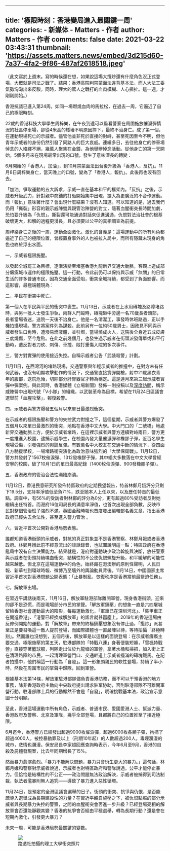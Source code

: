 
---
title: '極限時刻：香港變局進入最關鍵一周'
categories: 
    - 新媒体
    - Matters - 作者
author: Matters - 作者
comments: false
date: 2021-03-22 03:43:31
thumbnail: 'https://assets.matters.news/embed/3d215d60-7a37-4fa2-9f86-487af2618518.jpeg'
---

<div>   
<p>（此文寫於上週末。寫的時候還在想，如果說這場大攬炒還有什麼角色沒正式登場，大概就是司法之戰了。結果：香港高院判禁蒙面法違背基本法，而人大法工委氣勢洶洶出來反駁。同時，理大的驚人之戰打的血肉模糊、人心撕扯。這一週，才剛剛開始。）</p><p>香港抗議已進入第24周。如同一場燃燒血肉的馬拉松，在過去一周，它逼近了自己的極限時刻。</p><p>22歲的香港科技大學學生周梓樂，在午夜到達可以監看警察在周圍施放催淚彈情況的社區停車場，卻從4米高的矮墻不明原因摔下，最終不治身亡。成了第一個，在運動現場死亡的示威者。儘管他並非死於直接的對峙，甚至死因至今不明，但他青年示威者的身份仍然引發了同路人的巨大哀戚。連續多日，去往他身亡的停車場悼念的人絡繹不絕，幾萬人聚集在金鐘，為他舉辦悼念活動。從他身亡的第一天開始，5個多月來在現場最常出現的口號，發生了意味深長的轉變：</p><p>6月開始的「香港人，加油」，到10月禁蒙面法出台後升級為「香港人，反抗」。11月8日周梓樂身亡，當天晚上的口號，變為了「香港人，報仇」。此後再也沒有回去。</p><p>「加油」爭取運動的五大訴求，示威一直在基本和平的框架內。「反抗」之後，示威者升級武力，針對親中商鋪的打砸開始集中出現，擴大為更廣泛的不合作運動。而「報仇」意味著什麼？會出現什麼結果？沒有人知道。可以知道的是，過去我們仍用「撕裂」形容的親示威陣營與親管治陣營的對立，隨著血腥衝突長時間加劇，恐怕要升級為「仇恨」。撕裂還可能通過對話來促進溝通，仇恨對法治社會的根基破壞更大，和解的過程更漫長，且必須要以公平的真相調查為前提。</p><p>周梓樂身亡之後的一周，運動全面激化。激化的含義是：這場運動中的所有角色都逼近了自己的極限位置，曾經置身事外的人也被拉入局中，而所有隱藏未現身的角色也終於浮出水面。</p><p>一，示威者極限施壓。</p><p>以發起全城罷工為目標，逐漸演變至堵塞香港九龍新界交通大動脈，客觀上造成部分癱瘓城市運作的極限施壓。這一行動，令此前仍可以保持與示威「無關」的日常生活的許多普通市民，因為交通全面受阻，衝突全城持續，都受到了負面影響。而這影響，最極端體現為：</p><p>二，平民在衝突中死亡。</p><p>第一個人在平民與平民的衝突中喪生。11月13日，示威者在上水用磚塊及路障堵路時，與另一批人士發生爭執，兩群人鬥毆時，磚塊砸中旁邊一名70歲長者頭部，長者當場昏迷，送院一天後不治身亡。他是一名清潔工，事發時休班路過，正以手機拍攝現場。警方將案件列為謀殺。此前另有一位約50歲男士，因政見不同與示威者發生口角時，遭潑易燃液體，並引燃，當場燒成火人，送院後全身近五成皮膚三度燒傷，至今危殆。在此之前幾個月，也發生過示威者在街頭派發傳單或和平行動時，遭反對者刀砍、刺傷、車撞、毆打重傷入院的多次事件。</p><p>三，警方對實彈的使用接近失控。自稱示威者公告「武裝殺警」計劃。</p><p>11月11日，在西灣河的堵路現場，交通警察與年輕示威者的推撞中，在對方未有任何武器，也沒有明顯攻擊動作的情況下，交通警直接實彈開槍，射中21歲黑衣青年的腹部，送院危殆，切除部分肝腎器官才轉為穩定。這是連月來第三起示威者實彈中彈案例。與此同時，香港媒體《立場新聞》發佈一則投稿以及<a href="https://www.thestandnews.com/politics/%E6%9A%B4%E5%8A%9B%E9%82%8A%E7%B7%A3-1-%E5%B8%AB%E6%B3%95%E5%8C%97%E6%84%9B%E5%85%B1%E5%92%8C%E8%BB%8D-%E9%A0%90%E5%91%8A%E5%8D%80%E9%81%B8%E5%89%8D%E4%BC%8F%E6%93%8A%E8%AD%A6%E5%93%A1-%E5%89%8D%E7%B7%9A-v-%E5%B0%8F%E9%9A%8A-%E7%9A%84%E6%AD%A6%E8%A3%9D%E6%83%B3%E5%83%8F/?fbclid=IwAR2ufjtK1DE89pE7fOngPo0KOThcpH67jYMGzo17B87ZNEtr1w7frP-dx_o" target="_blank">深度訪問</a>，稱示威陣營中出現代號「V小隊」的組織，以武裝革命為目標，希望在11月24日區議會選舉前「血腥攻擊」，報復殺警。</p><p>四，示威者與警方爆發五個月以來單日最激烈衝突。</p><p>在示威者的極限施壓和警方的失控武力對撞之下，這個星期，示威者與警方爆發了五個月以來單日最激烈的衝突，地點在香港中文大學。中大門口的「二號橋」地處新界交通動脈上方，便於示威者堵路，在這裡示威者與警方連續對峙兩日，警方更一度推進入校園，逮捕示威學生，在校園內發大量催淚彈和橡膠子彈，近百名學生現場受傷，引發強烈的輿論反彈。有數萬名中大校友在交通中斷的情況下，從四面八方馳援學校，一場堵路衝突演化為政治意味強烈的「大學保衛戰」。11月12日，警方共發射了1567枚催淚彈、1312發橡膠子彈，其中絕大多數落在中文大學曾經安寧的校園，破了10月1日的單日最高紀錄（1400枚催淚彈、900發橡膠子彈）。</p><p>五，香港政府的管治合法性瀕臨崩潰。</p><p>11月12日，香港民意研究所發佈特區政府的定期民望報告，特首林鄭月娥評分只剩下19.5分，支持率淨值低至負71%，跌至她本人上任以來，以及歷任特首的最低點。調查中，有56%的受訪者對林鄭的評分為0分，更有超過80%受訪者反對她繼續出任特首。而港府16位司局長的滿意率淨值，也首次出現全部負數，反映市民對整個管治班子強烈不滿。英國金融時報也首度發出編輯部名義文章，指出香港政府已經失去合法性，甚至進入警力管治 。</p><p>六，習近平首次公開對香港局勢表態。</p><p>誰都知道香港街頭的示威者，對抗的真正對象並不是香港警察、林鄭月娥或者香港政府。林鄭月娥此前不經意流出的談話錄音，也試圖說明這一點：特區政府在香港亂局中沒有自主決策能力。結果就是，港府對運動缺少政治斡旋與決斷，放任警察與示威者在街頭持續喋血衝突，結構性的不公使仇恨螺旋升級，和平緩解的可能性越來越低。但北京在這場運動中的角色，始終藏在港澳辦的原則性聲明，人民日報、新華社到環球時報、微博乃至墻外的輿論動員背後。11月14日，中國國家主席習近平首次對香港問題公開表態：「止暴制亂、恢復秩序是香港當前最緊迫任務」。</p><p>七，解放軍出場。</p><p>在習近平講話後兩天，11月16日，解放軍駐港部隊離開軍營，現身香港街頭。迎來的卻不是恐慌，而是現場部分市民的掌聲。「解放軍鎮壓」的想象一直是六四屠城留給香港社會運動最大的陰影，每每運動激化，「軍車已在深圳河北」、「裝甲車正在開進香港」、「港警已經換成解放軍」的謠言就甚囂塵上。2019年的香港這場由反修例開始的運動，對「解放軍」帶來的終極鎮壓想象沒有停止過，「攬炒」派甚至正是要召喚這一敵人提前登場，而國際媒體也一直嚴陣以待，等待拍攝「終極時刻」。然而誰也沒想到，五個月後，解放軍是以這樣的面貌登場：在示威者癱瘓主要交通、極限施壓的第五天，駐港部隊的「特戰八連」身著便裝短褲，「雪楓特戰營」直接穿著籃球服，列隊走出位於九龍塘的軍營，拿著水桶和掃把，加入街上正在清理路障的市民，一起清理軍營門口、交通幹道上示威者擺滿的磚塊鐵馬。在記者拍攝中，他們稱這一行動為「自發」。這一形象頗親民的軟性登場，持續了半小時，然後在周圍市民的掌聲中歸隊，回到軍營。</p><p>根據基本法第14條，解放軍駐港部隊儘負責香港防務，而不可以干預香港的地方事務，除非香港政府主動向中央政府提出請求驻军协助，否則駐港部隊不可離開軍營行動。駐港部隊士兵的行動顯然不會是「自發」，明確挑戰基本法，政治宣示意圖十分明顯。</p><p>至此，香港這場運動中所有角色，示威者、普通市民、愛國愛港人士、幫派力量、香港政府及警察、北京及軍隊，幾乎全部登場，且都將自己的位置推至了接近極限。</p><p>6月迄今，香港警方已經發出超過9000枚催淚彈，超過6000枚各類子彈，拘捕了超過4000人，被控暴動罪及以上（刑期10年起）的人數超過200人。毒煙瀰漫的城市，悲情也瀰漫。保安局長李家超回應查詢時表示，今年6月至9月，香港的自殺及屍體發現案，比去年同期增長了15%。</p><p>然而暴力愈演愈烈。「暴力不能解決問題，暴力只會衍生更大的暴力。」這句話，林鄭月娥和警察對示威者說過，示威者也對特區政府和警隊說過。公平才能停止暴力。但恰恰是結構性的不公正——政治問題無法政治解決，示威者被捕得到司法制裁，執法者濫暴則無人追究——導致了暴力進入惡性循環。</p><p>11月24日，是預定的全港區議會選舉的日子。街頭的衝突、抗爭與仇恨，是否能疏導入選舉成為長期建設性的力量？在習近平親自施壓之下，被仇恨點燃的部分示威者與長期暴力失控的警察，之間的血腥衝突會否進一步升級？已經登場亮相的解放軍會否還能靜觀其變？香港的抗爭會否經由平穩選舉，轉為長期行動？還是會在短期內激化，引發更大暴力？</p><p>未來一周，可能是香港局勢最關鍵的變數。</p><figure class="image"><img src="https://assets.matters.news/embed/3d215d60-7a37-4fa2-9f86-487af2618518.jpeg" data-asset-id="3d215d60-7a37-4fa2-9f86-487af2618518" referrerpolicy="no-referrer"><figcaption><span>路透社拍攝的理工大學衝突照片</span></figcaption></figure>  
</div>
            